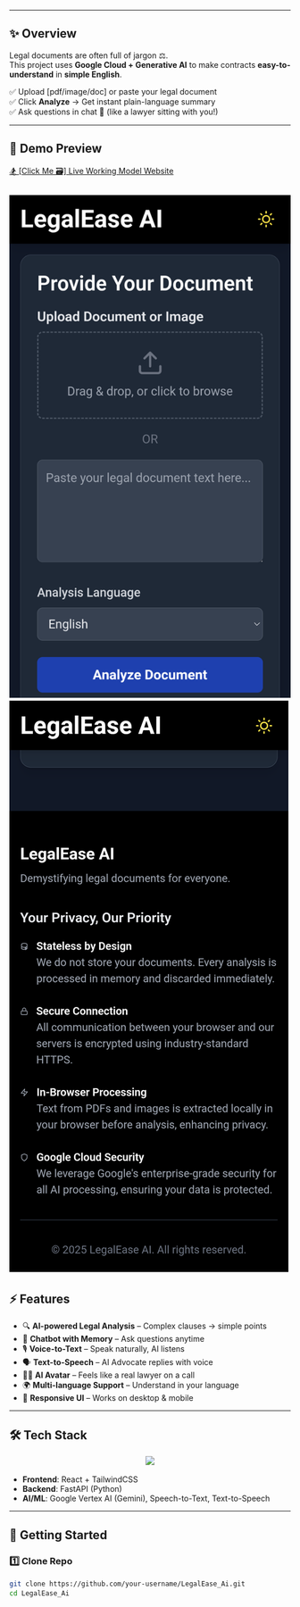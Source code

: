 
---

## ✨ Overview  
Legal documents are often full of jargon ⚖️.  
This project uses **Google Cloud + Generative AI** to make contracts **easy-to-understand** in **simple English**.  

✅ Upload [pdf/image/doc] or paste your legal document  
✅ Click **Analyze** → Get instant plain-language summary  
✅ Ask questions in chat 💬 (like a lawyer sitting with you!)   

---

## 🎥 Demo Preview

[🏂 [Click Me 🗃️] Live Working Model Website](https://legal-ease-ai-mu.vercel.app/)

![ScreenShot 1](https://github.com/jyrjanon/LegalEase_Ai/blob/main/src1.png)
![ScreenShot 2](https://github.com/jyrjanon/LegalEase_Ai/blob/main/src2.png)
---

## ⚡ Features  

- 🔍 **AI-powered Legal Analysis** – Complex clauses → simple points  
- 💬 **Chatbot with Memory** – Ask questions anytime  
- 🎙️ **Voice-to-Text** – Speak naturally, AI listens  
- 🗣️ **Text-to-Speech** – AI Advocate replies with voice  
- 🧑‍⚖️ **AI Avatar** – Feels like a real lawyer on a call  
- 🌍 **Multi-language Support** – Understand in your language  
- 📱 **Responsive UI** – Works on desktop & mobile  

---

## 🛠️ Tech Stack  

<p align="center">
  <img src="https://skillicons.dev/icons?i=react,python,fastapi,googlecloud" />
</p>

- **Frontend**: React + TailwindCSS  
- **Backend**: FastAPI (Python)  
- **AI/ML**: Google Vertex AI (Gemini), Speech-to-Text, Text-to-Speech 

---

## 🚀 Getting Started  

### 1️⃣ Clone Repo
```bash
git clone https://github.com/your-username/LegalEase_Ai.git
cd LegalEase_Ai
